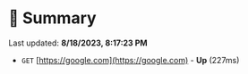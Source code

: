 # 📖 Summary
Last updated: **8/18/2023, 8:17:23 PM**

- `GET` [https://google.com](https://google.com) - **Up** (227ms)
